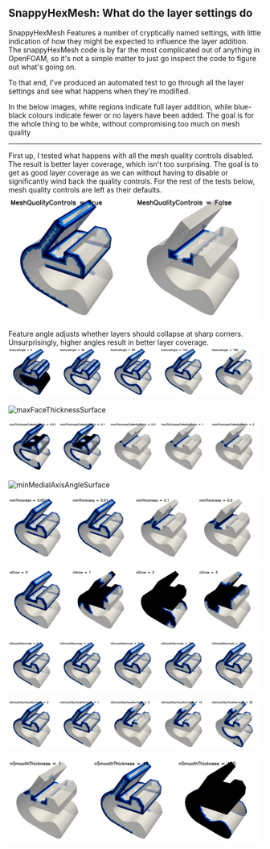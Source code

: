 ## SnappyHexMesh: What do the layer settings do

SnappyHexMesh Features a number of cryptically named settings, with little indication of how they might be expected to influence the layer addition. The snappyHexMesh code is by far the most complicated out of anything in OpenFOAM, so it's not a simple matter to just go inspect the code to figure out what's going on.

To that end, I've produced an automated test to go through all the layer settings and see what happens when they're modified.

In the below images, white regions indicate full layer addition, while blue-black colours indicate fewer or no layers have been added. The goal is for the whole thing to be white, without compromising too much on mesh quality

---
First up, I tested what happens with all the mesh quality controls disabled. 
The result is better layer coverage, which isn't too surprising. The goal is to get as good layer coverage as we can without having to disable or significantly wind back the quality controls.
For the rest of the tests below, mesh quality controls are left as their defaults. 
![QualityControlsSurface](/images/snappy/MeshQualityControls_surface.png)

Feature angle adjusts whether layers should collapse at sharp corners. 
Unsurprisingly, higher angles result in better layer coverage. 
![featureAngleSurface](/images/snappy/featureAngle_surface.png)

![maxFaceThicknessSurface](/images/snappy/maxFaceThickness_surface.png)

![maxThicknessToMedialRatioSurface](/images/snappy/maxThicknessToMedialRatio_surface.png)

![minMedialAxisAngleSurface](/images/snappy/minMedialAxisAngle_surface.png)

![minThicknessSurface](/images/snappy/minThickness_surface.png)

![nGrowSurface](/images/snappy/nGrow_surface.png)

![nSmoothNormalsSurface](/images/snappy/nSmoothNormals_surface.png)

![nSmoothSurfaceNormalsSurface](/images/snappy/nSmoothSurfaceNormals_surface.png)

![nSmoothThicknessSurface](/images/snappy/nSmoothThickness_surface.png)
